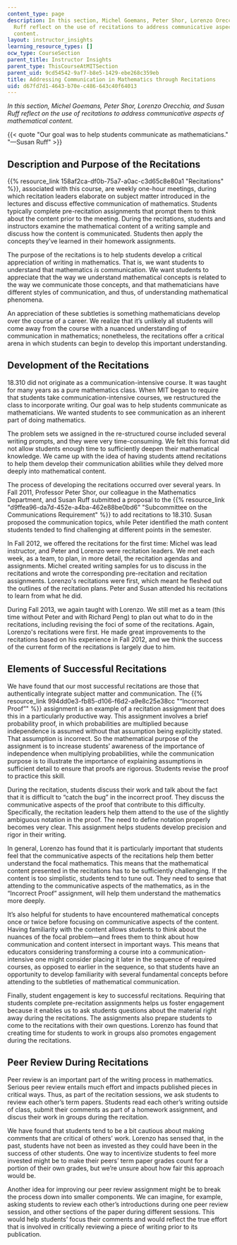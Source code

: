 ```yaml
---
content_type: page
description: In this section, Michel Goemans, Peter Shor, Lorenzo Orecchia, and Susan
  Ruff reflect on the use of recitations to address communicative aspects of mathematical
  content.
layout: instructor_insights
learning_resource_types: []
ocw_type: CourseSection
parent_title: Instructor Insights
parent_type: ThisCourseAtMITSection
parent_uid: 9cd54542-9af7-b8e5-1429-ebe268c359eb
title: Addressing Communication in Mathematics through Recitations
uid: d67fd7d1-4643-b70e-c486-643c40f64013
---
```


_In this section, Michel Goemans, Peter Shor, Lorenzo Orecchia, and Susan Ruff reflect on the use of recitations to address communicative aspects of mathematical content._

{{< quote "Our goal was to help students communicate as mathematicians." "—Susan Ruff" >}}

Description and Purpose of the Recitations
------------------------------------------

{{% resource_link 158af2ca-df0b-75a7-a0ac-c3d65c8e80a1 "Recitations" %}}, associated with this course, are weekly one-hour meetings, during which recitation leaders elaborate on subject matter introduced in the lectures and discuss effective communication of mathematics. Students typically complete pre-recitation assignments that prompt them to think about the content prior to the meeting. During the recitations, students and instructors examine the mathematical content of a writing sample and discuss how the content is communicated. Students then apply the concepts they’ve learned in their homework assignments.

The purpose of the recitations is to help students develop a critical appreciation of writing in mathematics. That is, we want students to understand that mathematics _is_ communication. We want students to appreciate that the way we understand mathematical concepts is related to the way we communicate those concepts, and that mathematicians have different styles of communication, and thus, of understanding mathematical phenomena.

An appreciation of these subtleties is something mathematicians develop over the course of a career. We realize that it’s unlikely all students will come away from the course with a nuanced understanding of communication in mathematics; nonetheless, the recitations offer a critical arena in which students can begin to develop this important understanding.

Development of the Recitations
------------------------------

18.310 did not originate as a communication-intensive course. It was taught for many years as a pure mathematics class. When MIT began to require that students take communication-intensive courses, we restructured the class to incorporate writing. Our goal was to help students communicate as mathematicians. We wanted students to see communication as an inherent part of doing mathematics.

The problem sets we assigned in the re-structured course included several writing prompts, and they were very time-consuming. We felt this format did not allow students enough time to sufficiently deepen their mathematical knowledge. We came up with the idea of having students attend recitations to help them develop their communication abilities while they delved more deeply into mathematical content.

The process of developing the recitations occurred over several years. In Fall 2011, Professor Peter Shor, our colleague in the Mathematics Department, and Susan Ruff submitted a proposal to the {{% resource_link "d9ffea96-da7d-452e-a4ba-462e88be0bd6" "Subcommittee on the Communications Requirement" %}} to add recitations to 18.310. Susan proposed the communication topics, while Peter identified the math content students tended to find challenging at different points in the semester.

In Fall 2012, we offered the recitations for the first time: Michel was lead instructor, and Peter and Lorenzo were recitation leaders. We met each week, as a team, to plan, in more detail, the recitation agendas and assignments. Michel created writing samples for us to discuss in the recitations and wrote the corresponding pre-recitation and recitation assignments. Lorenzo's recitations were first, which meant he fleshed out the outlines of the recitation plans. Peter and Susan attended his recitations to learn from what he did.

During Fall 2013, we again taught with Lorenzo. We still met as a team (this time without Peter and with Richard Peng) to plan out what to do in the recitations, including revising the foci of some of the recitations. Again, Lorenzo's recitations were first. He made great improvements to the recitations based on his experience in Fall 2012, and we think the success of the current form of the recitations is largely due to him.

Elements of Successful Recitations
----------------------------------

We have found that our most successful recitations are those that authentically integrate subject matter and communication. The {{% resource_link 994dd0e3-fb85-d106-f6d2-a9e8c25e38cc "“Incorrect Proof”" %}} assignment is an example of a recitation assignment that does this in a particularly productive way. This assignment involves a brief probability proof, in which probabilities are multiplied because independence is assumed without that assumption being explicitly stated. That assumption is incorrect. So the mathematical purpose of the assignment is to increase students’ awareness of the importance of independence when multiplying probabilities, while the communication purpose is to illustrate the importance of explaining assumptions in sufficient detail to ensure that proofs are rigorous. Students revise the proof to practice this skill. 

During the recitation, students discuss their work and talk about the fact that it is difficult to “catch the bug” in the incorrect proof. They discuss the communicative aspects of the proof that contribute to this difficulty. Specifically, the recitation leaders help them attend to the use of the slightly ambiguous notation in the proof. The need to define notation properly becomes very clear. This assignment helps students develop precision and rigor in their writing.

In general, Lorenzo has found that it is particularly important that students feel that the communicative aspects of the recitations help them better understand the focal mathematics. This means that the mathematical content presented in the recitations has to be sufficiently challenging. If the content is too simplistic, students tend to tune out. They need to sense that attending to the communicative aspects of the mathematics, as in the “Incorrect Proof” assignment, will help them understand the mathematics more deeply.

It’s also helpful for students to have encountered mathematical concepts once or twice before focusing on communicative aspects of the content. Having familiarity with the content allows students to think about the nuances of the focal problem—and frees them to think about how communication and content intersect in important ways. This means that educators considering transforming a course into a communication-intensive one might consider placing it later in the sequence of required courses, as opposed to earlier in the sequence, so that students have an opportunity to develop familiarity with several fundamental concepts before attending to the subtleties of mathematical communication.

Finally, student engagement is key to successful recitations. Requiring that students complete pre-recitation assignments helps us foster engagement because it enables us to ask students questions about the material right away during the recitations. The assignments also prepare students to come to the recitations with their own questions. Lorenzo has found that creating time for students to work in groups also promotes engagement during the recitations. 

Peer Review During Recitations
------------------------------

Peer review is an important part of the writing process in mathematics. Serious peer review entails much effort and impacts published pieces in critical ways. Thus, as part of the recitation sessions, we ask students to review each other’s term papers. Students read each other’s writing outside of class, submit their comments as part of a homework assignment, and discus their work in groups during the recitation.

We have found that students tend to be a bit cautious about making comments that are critical of others’ work. Lorenzo has sensed that, in the past, students have not been as invested as they could have been in the success of other students. One way to incentivize students to feel more invested might be to make their peers’ term paper grades count for a portion of their own grades, but we’re unsure about how fair this approach would be.

Another idea for improving our peer review assignment might be to break the process down into smaller components. We can imagine, for example, asking students to review each other’s introductions during one peer review session, and other sections of the paper during different sessions. This would help students’ focus their comments and would reflect the true effort that is involved in critically reviewing a piece of writing prior to its publication.